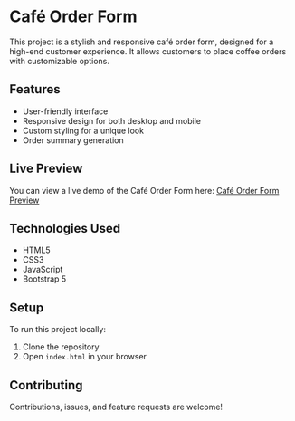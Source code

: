 # Café Order Form

This project is a stylish and responsive café order form, designed for a high-end customer experience. It allows customers to place coffee orders with customizable options.

## Features

- User-friendly interface
- Responsive design for both desktop and mobile
- Custom styling for a unique look
- Order summary generation

## Live Preview

You can view a live demo of the Café Order Form here: [Café Order Form Preview](https://mihirtailor.github.io/Module_2_WebDevelopmentBasics2/module_2_assessment/cafe_order_form/)

## Technologies Used

- HTML5
- CSS3
- JavaScript
- Bootstrap 5

## Setup

To run this project locally:

1. Clone the repository
2. Open `index.html` in your browser

## Contributing

Contributions, issues, and feature requests are welcome!
